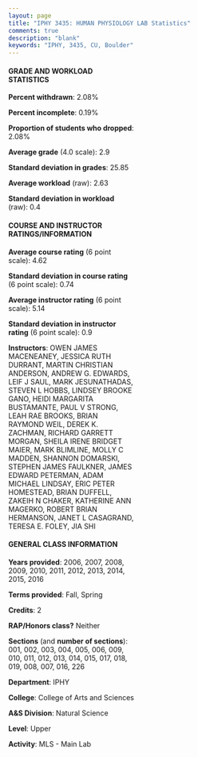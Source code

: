 ```yaml
---
layout: page
title: "IPHY 3435: HUMAN PHYSIOLOGY LAB Statistics"
comments: true
description: "blank"
keywords: "IPHY, 3435, CU, Boulder"
--- 
```

<head>
<script src="https://ajax.googleapis.com/ajax/libs/jquery/2.1.3/jquery.min.js"></script>
<script src="https://dl.dropboxusercontent.com/s/pc42nxpaw1ea4o9/highcharts.js?dl=0"></script>
<!-- <script src="../assets/js/highcharts.js"></script> -->
<style type="text/css">@font-face {
	font-family: "Bebas Neue";
	src: url(https://www.filehosting.org/file/details/544349/BebasNeue%20Regular.otf) format("opentype");
	}
	h1.Bebas { 
		font-family: "Bebas Neue", Verdana, Tahoma;
	}
</style>
</head>
<body>
	<div id="container" style="float: right; width: 45%; height: 88%; margin-left: 2.5%; margin-right: 2.5%;"></div>
	<script language="JavaScript">
		$(document).ready(function() {
		var chart = {type: 'column'};
		var title = {text: 'Grade Distribution'};
		var xAxis = {categories: ['A','B','C','D','F'],crosshair: true};
		var yAxis = {min: 0,title: {text: 'Percentage'}};
		var tooltip = {headerFormat: '<center><b><span style="font-size:20px">{point.key}</span></b></center>',
		               pointFormat: '<td style="padding:0"><b>{point.y:.1f}%</b></td>',
		               footerFormat: '</table>',shared: true,useHTML: true};
		var plotOptions = {column: {pointPadding: 0.0,borderWidth: 0}};  
		var credits = {enabled: false};var series= [{name: 'Percent',data: [18.86,56.58,22.0,2.04,0.52,]}];
		var json = {};
		json.chart = chart;
		json.title = title;
		json.tooltip = tooltip;
		json.xAxis = xAxis;
		json.yAxis = yAxis;  
		json.series = series;
		json.plotOptions = plotOptions;  
		json.credits = credits;
		$('#container').highcharts(json);
	});
	</script>
</body>
			   
#### GRADE AND WORKLOAD STATISTICS

**Percent withdrawn**: 2.08%

**Percent incomplete**: 0.19%

**Proportion of students who dropped**: 2.08%

**Average grade** (4.0 scale): 2.9

**Standard deviation in grades**: 25.85

**Average workload** (raw): 2.63

**Standard deviation in workload** (raw): 0.4

#### COURSE AND INSTRUCTOR RATINGS/INFORMATION

**Average course rating** (6 point scale): 4.62

**Standard deviation in course rating** (6 point scale): 0.74

**Average instructor rating** (6 point scale): 5.14

**Standard deviation in instructor rating** (6 point scale): 0.9

**Instructors**: OWEN JAMES MACENEANEY, JESSICA RUTH DURRANT, MARTIN CHRISTIAN ANDERSON, ANDREW G. EDWARDS, LEIF J SAUL, MARK JESUNATHADAS, STEVEN L HOBBS, LINDSEY BROOKE GANO, HEIDI MARGARITA BUSTAMANTE, PAUL V STRONG, LEAH RAE BROOKS, BRIAN RAYMOND WEIL, DEREK K. ZACHMAN, RICHARD GARRETT MORGAN, SHEILA IRENE BRIDGET MAIER, MARK BLIMLINE, MOLLY C MADDEN, SHANNON DOMARSKI, STEPHEN JAMES FAULKNER, JAMES EDWARD PETERMAN, ADAM MICHAEL LINDSAY, ERIC PETER HOMESTEAD, BRIAN DUFFELL, ZAKEIH N CHAKER, KATHERINE ANN MAGERKO, ROBERT BRIAN HERMANSON, JANET L CASAGRAND, TERESA E. FOLEY, JIA SHI

#### GENERAL CLASS INFORMATION

**Years provided**: 2006, 2007, 2008, 2009, 2010, 2011, 2012, 2013, 2014, 2015, 2016

**Terms provided**: Fall, Spring

**Credits**: 2

**RAP/Honors class?** Neither

**Sections** (and **number of sections**): 001, 002, 003, 004, 005, 006, 009, 010, 011, 012, 013, 014, 015, 017, 018, 019, 008, 007, 016, 226

**Department**: IPHY

**College**: College of Arts and Sciences

**A&S Division**: Natural Science

**Level**: Upper

**Activity**: MLS - Main Lab